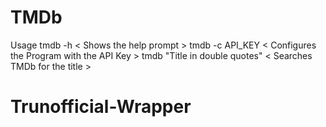 # TMDb
Usage
tmdb -h < Shows the help prompt >
tmdb -c API_KEY < Configures the Program with the API Key >
tmdb "Title in double quotes" < Searches TMDb for the title >
# Trunofficial-Wrapper
